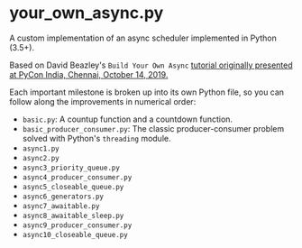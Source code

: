 # your_own_async.py

A custom implementation of an async scheduler implemented in Python (3.5+).

Based on David Beazley's `Build Your Own Async` [tutorial originally presented at PyCon India, Chennai, October 14, 2019.](https://youtu.be/Y4Gt3Xjd7G8)

Each important milestone is broken up into its own Python file, so you can follow along the improvements in numerical order:

- `basic.py`: A countup function and a countdown function.
- `basic_producer_consumer.py`: The classic producer-consumer problem solved with Python's `threading` module.
- `async1.py`
- `async2.py`
- `async3_priority_queue.py`
- `async4_producer_consumer.py`
- `async5_closeable_queue.py`
- `async6_generators.py`
- `async7_awaitable.py`
- `async8_awaitable_sleep.py`
- `async9_producer_consumer.py`
- `async10_closeable_queue.py`
